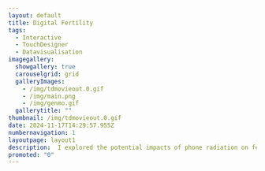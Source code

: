 ```yaml
---
layout: default
title: Digital Fertility
tags:
  - Interactive
  - TouchDesigner
  - Datavisualisation
imagegallery:
  showgallery: true
  carouselgrid: grid
  galleryImages:
    - /img/tdmovieout.0.gif
    - /img/main.png
    - /img/genmo.gif
  gallerytitle: ""
thumbnail: /img/tdmovieout.0.gif
date: 2024-11-17T14:29:57.955Z
numbernavigation: 1
layoutpage: layout1
description:  I explored the potential impacts of phone radiation on female fertility, drawing from animal studies. The final visual is a point cloud model shaped like a uterus, created from flower images, symbolizing female sexuality.
promoted: "0" 
---
```

<template>
  <div class="chicken-swag-container">
    <p>This question guided my exploration in the Generative Motion class. Through various animal studies, researchers have observed different impacts of phone radiation on female fertility, which could potentially affect humans as well. In my project, I investigated these potential effects and their implications.

The final visual is a point cloud model shaped like a uterus, constructed from images of flowers. Flowers have historically symbolized female sexuality in many cultures, making them a fitting medium for this representation. Given the lack of readily available data such as APIs or CSV files, I analyzed various studies on animal fertility and integrated their findings into my work. I used Agisoft Metashape to create the point cloud from numerous photographs. To dynamically illustrate the impact of phone usage, I employed YOLOv5 for phone detection via webcam. This data was sent through OSC to TouchDesigner, which triggered different effects based on the duration of the phone’s presence. The intensity of these effects correlates with the duration, mirroring how prolonged phone proximity could potentially influence fertility and related issues.</p>
    <MyComponent />
  </div>
</template>

